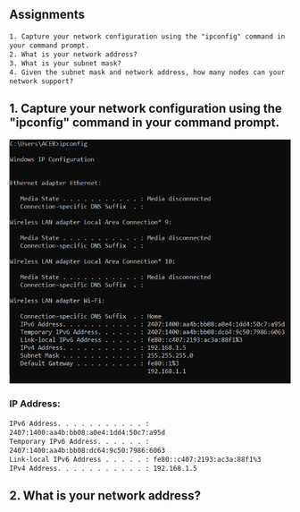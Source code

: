 ## Assignments
    1. Capture your network configuration using the "ipconfig" command in your command prompt.
    2. What is your network address?
    3. What is your subnet mask?
    4. Given the subnet mask and network address, how many nodes can your network support?

## 1. Capture your network configuration using the "ipconfig" command in your command prompt.

<img src="01.PNG">

### IP Address:

    IPv6 Address. . . . . . . . . . . : 2407:1400:aa4b:bb08:a0e4:1dd4:50c7:a95d
    Temporary IPv6 Address. . . . . . : 2407:1400:aa4b:bb08:dc64:9c50:7986:6063
    Link-local IPv6 Address . . . . . : fe80::c407:2193:ac3a:88f1%3
    IPv4 Address. . . . . . . . . . . : 192.168.1.5

## 2. What is your network address?



